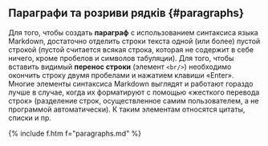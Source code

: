 ## Параграфи та розриви рядків {#paragraphs}

Для того, чтобы создать **параграф** с использованием синтаксиса языка Markdown, достаточно отделить строки текста одной (или более) пустой строкой (пустой считается всякая строка, которая не содержит в себе ничего, кроме пробелов и символов табуляции).
Для того, чтобы вставить видимый **перенос строки** (элемент `<br/>`) необходимо окончить строку двумя пробелами и нажатием клавиши «Enter».
Многие элементы синтаксиса Markdown выглядят и работают гораздо лучше в случае, когда их форматируют с помощью «жесткого перевода строк» (разделение строк, осуществленное самим пользователем, а не программой автоматически). К таким элементам относятся цитаты, списки и пр.


{% include f.htm f="paragraphs.md" %}
